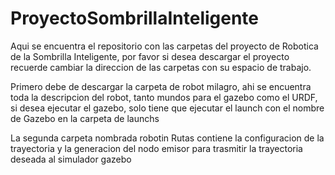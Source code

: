 # ProyectoSombrillaInteligente
Aqui se encuentra el repositorio con las carpetas del proyecto de Robotica de la Sombrilla Inteligente, por favor si desea descargar el proyecto recuerde cambiar la direccion de las carpetas con su espacio de trabajo.

Primero debe de descargar la carpeta de robot milagro, ahi se encuentra toda la descripcion del robot, tanto mundos para el gazebo como el URDF, si desea
ejecutar el gazebo, solo tiene que ejecutar el launch con el nombre de Gazebo en la carpeta de launchs

La segunda carpeta nombrada robotin Rutas contiene la configuracion de la trayectoria y la generacion del nodo emisor para trasmitir la trayectoria deseada
al simulador gazebo
